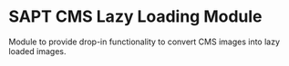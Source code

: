 # SAPT CMS Lazy Loading Module

Module to provide drop-in functionality to convert CMS images into lazy loaded images.
